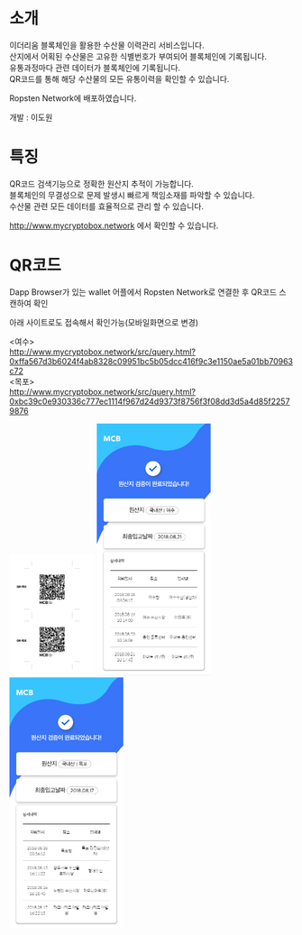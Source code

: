 # 소개

이더리움 블록체인을 활용한 수산물 이력관리 서비스입니다.<br>
산지에서 어획된 수산물은 고유한 식별번호가 부여되어 블록체인에 기록됩니다.<br>
유통과정마다 관련 데이터가 블록체인에 기록됩니다.<br>
QR코드를 통해 해당 수산물의 모든 유통이력을 확인할 수 있습니다.<br>

Ropsten Network에 배포하였습니다.

개발 : 이도원

# 특징 

QR코드 검색기능으로 정확한 원산지 추적이 가능합니다.<br>
블록체인의 무결성으로 문제 발생시 빠르게 책임소재를 파악할 수 있습니다.<br>
수산물 관련 모든 데이터를 효율적으로 관리 할 수 있습니다.<br>

http://www.mycryptobox.network 에서 확인할 수 있습니다.

# QR코드

Dapp Browser가 있는 wallet 어플에서 Ropsten Network로 연결한 후 QR코드 스캔하여 확인<br>


아래 사이트로도 접속해서 확인가능(모바일화면으로 변경)<br>


<여수><br>
http://www.mycryptobox.network/src/query.html?0xffa567d3b6024f4ab8328c09951bc5b05dcc416f9c3e1150ae5a01bb70963c72<br>
<목포><br>
http://www.mycryptobox.network/src/query.html?0xbc39c0e930336c777ec1114f967d24d9373f8756f3f08dd3d5a4d85f22579876<br>

<img width="30%" height="30%" src="https://github.com/gch01410/MyCryptoBox/blob/master/MobileWeb/src/images/QR.jpg">


<img width="40%" height="40%" margin="30%" src="https://github.com/gch01410/MyCryptoBox/blob/master/MobileWeb/src/images/Yeosu.PNG">
<img width="40%" height="40%" src="https://github.com/gch01410/MyCryptoBox/blob/master/MobileWeb/src/images/Mokpo.PNG">



